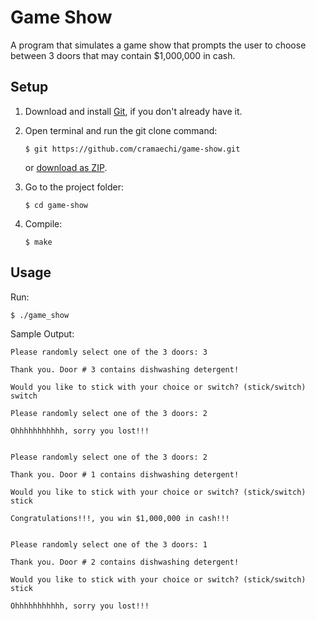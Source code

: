 # Game Show
A program that simulates a game show that prompts the user to choose between 3 doors that may contain $1,000,000 in cash.

## Setup
1. Download and install [Git](https://git-scm.com/downloads), if you don't already have it.

2. Open terminal and run the git clone command:

   ```
   $ git https://github.com/cramaechi/game-show.git
   ```
    or [download as ZIP](https://github.com/cramaechi/game-show/archive/master.zip).

3. Go to the project folder:

   ```
   $ cd game-show
   ```

4. Compile:

   ```
   $ make
   ```
   
## Usage
Run:

```
$ ./game_show
```

Sample Output:
```
Please randomly select one of the 3 doors: 3                                                                          
                                                                                                                      
Thank you. Door # 3 contains dishwashing detergent!                                                                   
                                                                                                                      
Would you like to stick with your choice or switch? (stick/switch) switch                                             
                                                                                                                      
Please randomly select one of the 3 doors: 2                                                                          
                                                                                                                      
Ohhhhhhhhhhh, sorry you lost!!!


Please randomly select one of the 3 doors: 2                                                                          
                                                                                                                      
Thank you. Door # 1 contains dishwashing detergent!                                                                   
                                                                                                                      
Would you like to stick with your choice or switch? (stick/switch) stick                                              
                                                                                                                      
Congratulations!!!, you win $1,000,000 in cash!!!


Please randomly select one of the 3 doors: 1                                                                          
                                                                                                                      
Thank you. Door # 2 contains dishwashing detergent!                                                                   
                                                                                                                      
Would you like to stick with your choice or switch? (stick/switch) stick                                              
                                                                                                                      
Ohhhhhhhhhhh, sorry you lost!!!  
```
